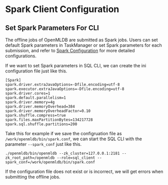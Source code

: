 # Spark Client Configuration

## Set Spark Parameters For CLI

The offline jobs of OpenMLDB are submitted as Spark jobs. Users can set default Spark parameters in TaskManager or set Spark parameters for each submission, and refer to [Spark Configuration](https://spark.apache.org/docs/latest/configuration.html) for more detailed configurations.

If we want to set Spark parameters in SQL CLI, we can create the ini configuration file just like this.

```
[Spark]
spark.driver.extraJavaOptions=-Dfile.encoding=utf-8
spark.executor.extraJavaOptions=-Dfile.encoding=utf-8
spark.driver.cores=1
spark.default.parallelism=1
spark.driver.memory=4g
spark.driver.memoryOverhead=384
spark.driver.memoryOverheadFactor=0.10
spark.shuffle.compress=true
spark.files.maxPartitionBytes=134217728
spark.sql.shuffle.partitions=200
```

Take this for example if we save the configruation file as `/work/openmldb/bin/spark.conf`, we can start the SQL CLI with the parameter `--spark_conf` just like this.

```
./openmldb/bin/openmldb --zk_cluster=127.0.0.1:2181 --zk_root_path=/openmldb --role=sql_client --spark_conf=/work/openmldb/bin/spark.conf
```

If the configuration file does not exist or is incorrect, we will get errors when submitting the offline jobs.